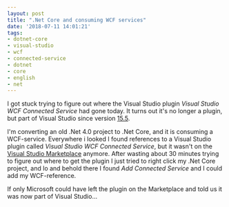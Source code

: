 ```yaml
---
layout: post
title: ".Net Core and consuming WCF services"
date: '2018-07-11 14:01:21'
tags:
- dotnet-core
- visual-studio
- wcf
- connected-service
- dotnet
- core
- english
- net
---
```


I got stuck trying to figure out where the Visual Studio plugin _Visual Studio WCF Connected Service_ had gone today. It turns out it's no longer a plugin, but part of Visual Studio since version [15.5](https://docs.microsoft.com/en-us/visualstudio/releasenotes/vs2017-relnotes-v15.5#WCFTools).

I'm converting an old .Net 4.0 project to .Net Core, and it is consuming a WCF-service. Everywhere i looked I found references to a Visual Studio plugin called _Visual Studio WCF Connected Service_, but it wasn't on the [Visual Studio Marketplace](https://marketplace.visualstudio.com/) anymore. After wasting about 30 minutes trying to figure out where to get the plugin I just tried to right click my .Net Core project, and lo and behold there I found _Add Connected Service_ and I could add my WCF-reference.

If only Microsoft could have left the plugin on the Marketplace and told us it was now part of Visual Studio...
